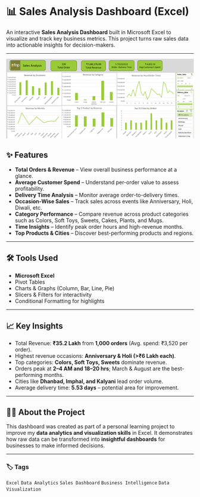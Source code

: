 # 📊 Sales Analysis Dashboard (Excel)

An interactive **Sales Analysis Dashboard** built in Microsoft Excel to visualize and track key business metrics. This project turns raw sales data into actionable insights for decision-makers.

---
![Dashboard](Dashboard.png)

## ✨ Features

- **Total Orders & Revenue** – View overall business performance at a glance.
- **Average Customer Spend** – Understand per-order value to assess profitability.
- **Delivery Time Analysis** – Monitor average order-to-delivery times.
- **Occasion-Wise Sales** – Track sales across events like Anniversary, Holi, Diwali, etc.
- **Category Performance** – Compare revenue across product categories such as Colors, Soft Toys, Sweets, Cakes, Plants, and Mugs.
- **Time Insights** – Identify peak order hours and high-revenue months.
- **Top Products & Cities** – Discover best-performing products and regions.

---

## 🛠️ Tools Used

- **Microsoft Excel**  
- Pivot Tables  
- Charts & Graphs (Column, Bar, Line, Pie)  
- Slicers & Filters for interactivity  
- Conditional Formatting for highlights  

---

## 📈 Key Insights

- Total Revenue: **₹35.2 Lakh** from **1,000 orders** (Avg. spend: ₹3,520 per order).  
- Highest revenue occasions: **Anniversary & Holi (>₹6 Lakh each)**.  
- Top categories: **Colors, Soft Toys, Sweets** dominate revenue.  
- Orders peak at **2–4 AM and 18–20 hrs**; March & August are the best-performing months.  
- Cities like **Dhanbad, Imphal, and Kalyani** lead order volume.  
- Average delivery time: **5.53 days** – potential area for improvement.

---

## 🧑‍💻 About the Project

This dashboard was created as part of a personal learning project to improve my **data analytics and visualization skills** in Excel. It demonstrates how raw data can be transformed into **insightful dashboards** for businesses to make informed decisions.

---

### 🏷️ Tags  
`Excel` `Data Analytics` `Sales Dashboard` `Business Intelligence` `Data Visualization`
